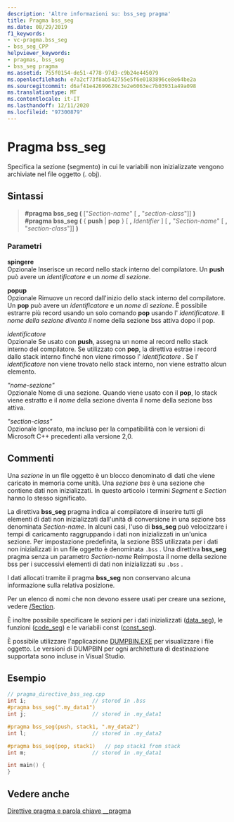 ```yaml
---
description: 'Altre informazioni su: bss_seg pragma'
title: Pragma bss_seg
ms.date: 08/29/2019
f1_keywords:
- vc-pragma.bss_seg
- bss_seg_CPP
helpviewer_keywords:
- pragmas, bss_seg
- bss_seg pragma
ms.assetid: 755f0154-de51-4778-97d3-c9b24e445079
ms.openlocfilehash: e7a2cf73f8ab542755e5f6e0183896ce8e64be2a
ms.sourcegitcommit: d6af41e42699628c3e2e6063ec7b03931a49a098
ms.translationtype: MT
ms.contentlocale: it-IT
ms.lasthandoff: 12/11/2020
ms.locfileid: "97300879"
---
```

# <a name="bss_seg-pragma"></a>Pragma bss_seg

Specifica la sezione (segmento) in cui le variabili non inizializzate vengono archiviate nel file oggetto (. obj).

## <a name="syntax"></a>Sintassi

> **#pragma bss_seg (** ["*Section-name*" [ **,** "*section-class*"]] **)**\
> **#pragma bss_seg (** { **push**  |  **pop** } [ **,** *Identifier* ] [ **,** "*Section-name*" [ **,** "*section-class*"]] **)**

### <a name="parameters"></a>Parametri

**spingere**\
Opzionale Inserisce un record nello stack interno del compilatore. Un **push** può avere un *identificatore* e un *nome di sezione*.

**popup**\
Opzionale Rimuove un record dall'inizio dello stack interno del compilatore. Un **pop** può avere un *identificatore* e un *nome di sezione*. È possibile estrarre più record usando un solo comando **pop** usando l' *identificatore*. Il *nome della sezione diventa il* nome della sezione bss attiva dopo il pop.

*identificatore*\
Opzionale Se usato con **push**, assegna un nome al record nello stack interno del compilatore. Se utilizzato con **pop**, la direttiva estrae i record dallo stack interno finché non viene rimosso l' *identificatore* . Se l' *identificatore* non viene trovato nello stack interno, non viene estratto alcun elemento.

*"nome-sezione"*\
Opzionale Nome di una sezione. Quando viene usato con il **pop**, lo stack viene estratto e il *nome* della sezione diventa il nome della sezione bss attiva.

*"section-class"*\
Opzionale Ignorato, ma incluso per la compatibilità con le versioni di Microsoft C++ precedenti alla versione 2,0.

## <a name="remarks"></a>Commenti

Una *sezione* in un file oggetto è un blocco denominato di dati che viene caricato in memoria come unità. Una *sezione bss* è una sezione che contiene dati non inizializzati. In questo articolo i termini *Segment* e *Section* hanno lo stesso significato.

La direttiva **bss_seg** pragma indica al compilatore di inserire tutti gli elementi di dati non inizializzati dall'unità di conversione in una sezione bss denominata *Section-name*. In alcuni casi, l'uso di **bss_seg** può velocizzare i tempi di caricamento raggruppando i dati non inizializzati in un'unica sezione. Per impostazione predefinita, la sezione BSS utilizzata per i dati non inizializzati in un file oggetto è denominata `.bss` . Una direttiva **bss_seg** pragma senza un parametro *Section-name* Reimposta il nome della sezione bss per i successivi elementi di dati non inizializzati su `.bss` .

I dati allocati tramite il pragma **bss_seg** non conservano alcuna informazione sulla relativa posizione.

Per un elenco di nomi che non devono essere usati per creare una sezione, vedere [/Section](../build/reference/section-specify-section-attributes.md).

È inoltre possibile specificare le sezioni per i dati inizializzati ([data_seg](../preprocessor/data-seg.md)), le funzioni ([code_seg](../preprocessor/code-seg.md)) e le variabili const ([const_seg](../preprocessor/const-seg.md)).

È possibile utilizzare l'applicazione [DUMPBIN.EXE](../build/reference/dumpbin-command-line.md) per visualizzare i file oggetto. Le versioni di DUMPBIN per ogni architettura di destinazione supportata sono incluse in Visual Studio.

## <a name="example"></a>Esempio

```cpp
// pragma_directive_bss_seg.cpp
int i;                     // stored in .bss
#pragma bss_seg(".my_data1")
int j;                     // stored in .my_data1

#pragma bss_seg(push, stack1, ".my_data2")
int l;                     // stored in .my_data2

#pragma bss_seg(pop, stack1)   // pop stack1 from stack
int m;                     // stored in .my_data1

int main() {
}
```

## <a name="see-also"></a>Vedere anche

[Direttive pragma e parola chiave __pragma](../preprocessor/pragma-directives-and-the-pragma-keyword.md)
